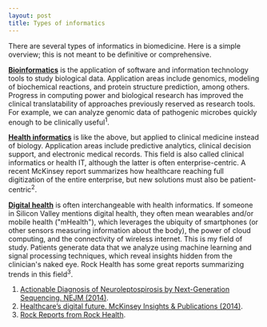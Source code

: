 ```yaml
---
layout: post
title: Types of informatics
---
```


There are several types of informatics in biomedicine. Here is a simple overview; this is not meant to be definitive or comprehensive.

[**Bioinformatics**](http://en.wikipedia.org/wiki/Bioinformatics) is the application of software and information technology tools to study biological data. Application areas include genomics, modeling of biochemical reactions, and protein structure prediction, among others. Progress in computing power and biological research has improved the clinical translatability of approaches previously reserved as research tools. For example, we can analyze genomic data of pathogenic microbes quickly enough to be clinically useful<sup>1</sup>.

[**Health informatics**](http://en.wikipedia.org/wiki/Health_informatics) is like the above, but applied to clinical medicine instead of biology. Application areas include predictive analytics, clinical decision support, and electronic medical records. This field is also called clinical informatics or health IT, although the latter is often enterprise-centric. A recent McKinsey report summarizes how healthcare reaching full digitization of the entire enterprise, but new solutions must also be patient-centric<sup>2</sup>.

[**Digital health**](http://en.wikipedia.org/wiki/Digital_health) is often interchangeable with health informatics. If someone in Silicon Valley mentions digital health, they often mean wearables and/or mobile health ("mHealth"), which leverages the ubiquity of smartphones (or other sensors measuring information about the body), the power of cloud computing, and the connectivity of wireless internet. This is my field of study. Patients generate data that we analyze using machine learning and signal processing techniques, which reveal insights hidden from the clinician's naked eye. Rock Health has some great reports summarizing trends in this field<sup>3</sup>.

1. [Actionable Diagnosis of Neuroleptospirosis by Next-Generation Sequencing. NEJM (2014)](http://www.nejm.org/doi/full/10.1056/NEJMoa1401268).
2. [Healthcare’s digital future. McKinsey Insights & Publications (2014)](http://www.mckinsey.com/insights/health_systems_and_services/healthcares_digital_future).
3. [Rock Reports from Rock Health](http://rockhealth.com/resources/rock-reports/).
